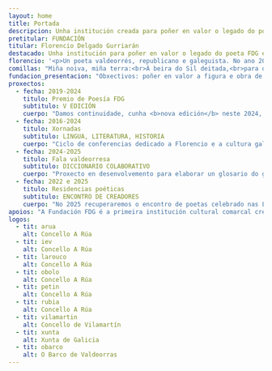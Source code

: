 ```yaml
---
layout: home
title: Portada
descripcion: Unha institución creada para poñer en valor o legado do poeta FDG e mais dinamizar a lingua e a cultura de Valdeorras.
pretitular: FUNDACIÓN
titular: Florencio Delgado Gurriarán
destacado: Unha institución para poñer en valor o legado do poeta FDG e dinamizar a lingua e a cultura de Valdeorras.
florencio: '<p>Un poeta valdeorrés, republicano e galeguista. No ano 2022, a Real Academia Galega recoñéceo dedicándolle o <a href="https://academia.gal/letras-galegas/2022/florencio-delgado-gurriaran">Día das Letras Galegas</a> colocando a Florencio e Valdeorras no lugar que lle corresponde no relato cultural do País.</p>'
comillas: "Miña noiva, miña terra:<br>Á beira do Sil deitada,<br>para ollar a túa beleza<br>do mesmo xeito que a Venus do espello,<br> nel se contempla."
fundacion_presentacion: "Obxectivos: poñer en valor a figura e obra de Florencio, aproveitando a súa proxección para dinamizar a cultura e lingua en Valdeorras. Idioma, historia, territorio, natureza, gastronomía e creación artística."
proxectos:
  - fecha: 2019-2024
    titulo: Premio de Poesía FDG
    subtitulo: V EDICIÓN
    cuerpo: "Damos continuidade, cunha <b>nova edición</b> neste 2024, ao Premio de Poesía Florencio Delgado Gurriarán que se ven celebrando dende 2019."
  - fecha: 2016-2024
    titulo: Xornadas
    subtitulo: LINGUA, LITERATURA, HISTORIA
    cuerpo: "Ciclo de conferencias dedicado a Florencio e a cultura galega das que tamén recollemos o testigo e que terán continuidade a partires deste 2024."
  - fecha: 2024-2025
    titulo: Fala valdeorresa
    subtitulo: DICCIONARIO COLABORATIVO
    cuerpo: "Proxecto en desenvolvemento para elaborar un glosario do galego de Valdeorras coa axuda de expertos e a participación de centros educativos e veciñanza."
  - fecha: 2022 e 2025
    titulo: Residencias poéticas
    subtitulo: ENCONTRO DE CREADORES
    cuerpo: "No 2025 recuperaremos o encontro de poetas celebrado nas Letras Galegas de 2022 convertendo a Valdeorras na capital lírica galega."
apoios: "A Fundación FDG é a primeira institución cultural comarcal creada en Valdeorras. Ademais dos membros do padroado, conta co apoio de diferentes institucións e empresas coas que está a asinar convenios de colaboración."
logos:
  - tit: arua
    alt: Concello A Rúa
  - tit: iev
    alt: Concello A Rúa
  - tit: larouco
    alt: Concello A Rúa
  - tit: obolo
    alt: Concello A Rúa
  - tit: petin
    alt: Concello A Rúa
  - tit: rubia
    alt: Concello A Rúa
  - tit: vilamartin
    alt: Concello de Vilamartín
  - tit: xunta
    alt: Xunta de Galicia
  - tit: obarco
    alt: O Barco de Valdeorras
---
```

